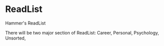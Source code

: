 # ReadList
Hammer's ReadList

There will be two major section of ReadList: Career, Personal, Psychology, Unsorted, 
